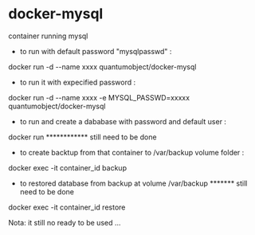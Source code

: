 docker-mysql
============

container running mysql

- to run with default password "mysqlpasswd" :

docker run -d --name xxxx quantumobject/docker-mysql

- to run it with expecified password :

docker run -d --name xxxx -e MYSQL_PASSWD=xxxxx quantumobject/docker-mysql

- to run and create a dababase with password and default user :

docker run   ************ still need to be done 

- to create backtup from that container to /var/backup volume folder :

docker exec -it container_id backup

- to restored database from backup at volume /var/backup   ******* still need to be done

docker exec -it container_id restore

Nota: it still no ready to be used ...
